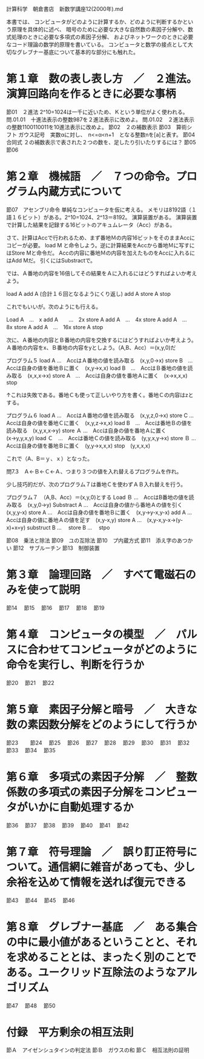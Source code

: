 計算科学　朝倉書店　新数学講座12(2000年).md

本書では、
コンピュータがどのように計算するか、どのように判断するかという原理を具体的に述べ、
暗号のために必要な大きな自然数の素因子分解や、数式処理のときに必要な多項式の素因子分解、
およびネットワークのときに必要なコード理論の数学的原理を書いている。
コンピュータと数学の接点として大切なグレブナー基底について基本的な部分にも触れた。

# 第１章　数の表し表し方　／　２進法。演算回路向を作るときに必要な事柄
節01　２進法
2^10=1024は一千に近いため、Ｋという単位がよく使われる。
問.01.01　十進法表示の整数987を２進法表示に改めよ。
問.01.02　２進法表示の整数1100110011を10進法表示に改めよ。
節02　２の補数表示
節03　算術シフト
ガウス記号　実数αに対し、　n<=α<n+1　となる整数nを[a]と表す。
節04　合同式
２の補数表示で表された２つの数を、足したり引いたりするには？
節05　
節06　

# 第２章　機械語　／　７つの命令。プログラム内蔵方式について
節07　アセンブリ命令
単純なコンピュータを仮に考える。
メモリは8192語（１語１６ビット）がある。2^10=1024、2^13＝8192。
演算装置がある。
演算装置で計算した結果を記録する16ビットのアキュムレータ（Acc）がある。

さて、計算はAccで行われるため、まず番地Ｍの内容16ビットをそのままAccにコピーが必要。
load M と命令しよう。逆に計算結果をAccから番地Ｍに写すにはStore Mと命令だ。
Accの内容に番地Ｍの内容を加えたものをAccに入れるにはAdd Mだ。
引くにはSubstractで。

では、Ａ番地の内容を16倍してその結果をＡに入れるにはどうすればよいか考えよう。

load A
add A
(合計１６回となるようにくり返し)
add A
store A
stop

これでもいいが。次のようにも行える。

Load A　…　x
add A　　…　2x
store A
add A　…　4x
store A
add A　…　8x
store A
add A　…　16x
store A
stop

次に、Ａ番地の内容とＢ番地の内容を交換するにはどうすればよいか考えよう。
Ａ番地の内容をx、Ｂ番地の内容をyとしよう。（A,B、Acc）＝(x,y,0)だ

プログラム５
load A …　AccはＡ番地の値を読み取る　(x,y,0→x)
store B　…　Accは自身の値を番地Ｂに置く　(x,y→x,x)
load B　…　AccはＢ番地の値を読み取る　(x,x,x→x)
store A　…　Accは自身の値を番地Ａに置く　(x→x,x,x)
stop

↑これは失敗である。番地Ｃも使って正しいやり方を書く。番地Ｃの内容はzとする。

プログラム６
load A …　AccはＡ番地の値を読み取る　(x,y,z,0→x)
store C …　Accは自身の値を番地Ｃに置く　(x,y,z→x,x)
load B　…　Accは番地Ｂの値を読み取る　(x,y,x,x→y)
store Ａ …　Accは自身の値を番地Ａに置く　(x→y,y,x,y)
load Ｃ　…　Accは番地Ｃの値を読み取る　(y,y,x,y→x)
store Ｂ …　Accは自身の値を番地Ｂに置く　(y,y→x,x,x)
stop　(y,x,x,x)

これで（A、B＝ｙ、ｘ）となった。

問7.3　Ａ←Ｂ←Ｃ←Ａ、つまり３つの値を入れ替えるプログラムを作れ。

少し技巧的だが、次のプログラム７は番地Ｃを使わずＡＢ入れ替えを行う。

プログラム７　（A,B、Acc）＝(x,y,0)とする
Load Ｂ …　AccはB番地の値を読み取る　(x,y,0→y)
Substract A …　Accは自身の値から番地Ａの値を引く　(x,y,y-x)
store A …　Accは自身の値を番地Ｂに置く　(x,y→y-x,y-x)
add A …　Accは自身の値に番地Ａの値を足す　(x,y-x,y)
store A …　(x,y-x,y-x→(y-x)+x=y)
substruct B …　
store B …　
stpo







節08　乗法と除法
節09　ユの互除法
節10　プ内蔵方式
節11　添え字のあつかい
節12　サブルーチン
節13　制御装置

# 第３章　論理回路　／　すべて電磁石のみを使って説明
節14　
節15　
節16　
節17　
節18　
節19　
# 第４章　コンピュータの模型　／　パルスに合わせてコンピュータがどのように命令を実行し、判断を行うか
節20　
節21　
節22　
# 第５章　素因子分解と暗号　／　大きな数の素因数分解をどのようにして行うか
節23　　
節24　
節25　
節26　
節27　
節28　
節29　
節30　
節31　
節32　
節33　
節34　
節35　
# 第６章　多項式の素因子分解　／　整数係数の多項式の素因子分解をコンピュータがいかに自動処理するか
節36　
節37　
節38　
節39　
節40　
節41　
節42　
# 第７章　符号理論　／　誤り訂正符号について。通信網に雑音があっても、少し余裕を込めて情報を送れば復元できる
節43　
節44　
節45　
節46　
# 第８章　グレブナー基底　／　ある集合の中に最小値があるということと、それを求めることとは、まったく別のことである。ユークリッド互除法のようなアルゴリズム
節47　
節48　
節50　
# 付録　平方剰余の相互法則
節Ａ　アイゼンシュタインの判定法
節Ｂ　ガウスの和
節Ｃ　相互法則の証明











